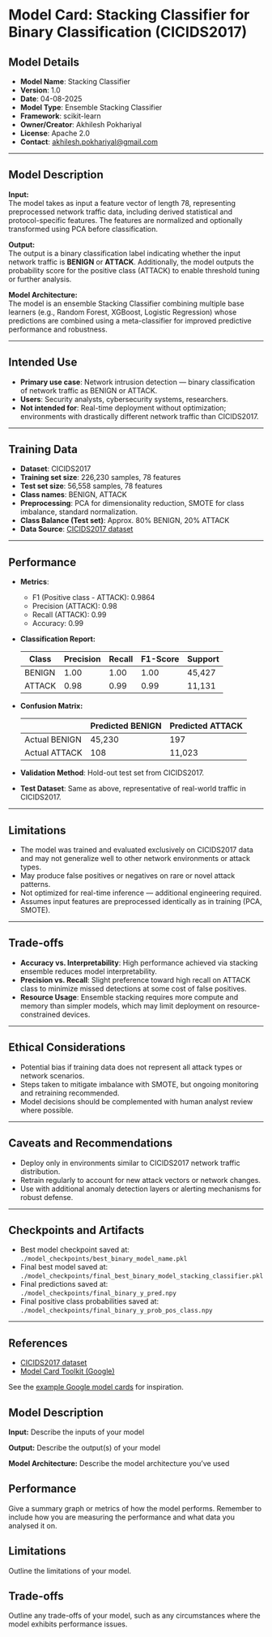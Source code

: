 # Model Card: Stacking Classifier for Binary Classification (CICIDS2017)

## Model Details

- **Model Name**: Stacking Classifier
- **Version**: 1.0
- **Date**: 04-08-2025
- **Model Type**: Ensemble Stacking Classifier
- **Framework**: scikit-learn
- **Owner/Creator**: Akhilesh Pokhariyal
- **License**: Apache 2.0
- **Contact**: akhilesh.pokhariyal@gmail.com

---

## Model Description

**Input:**  
The model takes as input a feature vector of length 78, representing preprocessed network traffic data, including derived statistical and protocol-specific features. The features are normalized and optionally transformed using PCA before classification.

**Output:**  
The output is a binary classification label indicating whether the input network traffic is **BENIGN** or **ATTACK**. Additionally, the model outputs the probability score for the positive class (ATTACK) to enable threshold tuning or further analysis.

**Model Architecture:**  
The model is an ensemble Stacking Classifier combining multiple base learners (e.g., Random Forest, XGBoost, Logistic Regression) whose predictions are combined using a meta-classifier for improved predictive performance and robustness.

---

## Intended Use

- **Primary use case**: Network intrusion detection — binary classification of network traffic as BENIGN or ATTACK.
- **Users**: Security analysts, cybersecurity systems, researchers.
- **Not intended for**: Real-time deployment without optimization; environments with drastically different network traffic than CICIDS2017.

---

## Training Data

- **Dataset**: CICIDS2017
- **Training set size**: 226,230 samples, 78 features
- **Test set size**: 56,558 samples, 78 features
- **Class names**: BENIGN, ATTACK
- **Preprocessing**: PCA for dimensionality reduction, SMOTE for class imbalance, standard normalization.
- **Class Balance (Test set)**: Approx. 80% BENIGN, 20% ATTACK
- **Data Source**: [CICIDS2017 dataset](https://www.unb.ca/cic/datasets/ids-2017.html)

---

## Performance

- **Metrics**:
  - F1 (Positive class - ATTACK): 0.9864
  - Precision (ATTACK): 0.98
  - Recall (ATTACK): 0.99
  - Accuracy: 0.99
- **Classification Report:**

  | Class  | Precision | Recall | F1-Score | Support |
  |--------|-----------|--------|----------|---------|
  | BENIGN | 1.00      | 1.00   | 1.00     | 45,427  |
  | ATTACK | 0.98      | 0.99   | 0.99     | 11,131  |

- **Confusion Matrix:**

  |                | Predicted BENIGN | Predicted ATTACK |
  |----------------|------------------|------------------|
  | Actual BENIGN  | 45,230           | 197              |
  | Actual ATTACK  | 108              | 11,023           |

- **Validation Method**: Hold-out test set from CICIDS2017.
- **Test Dataset**: Same as above, representative of real-world traffic in CICIDS2017.

---

## Limitations

- The model was trained and evaluated exclusively on CICIDS2017 data and may not generalize well to other network environments or attack types.
- May produce false positives or negatives on rare or novel attack patterns.
- Not optimized for real-time inference — additional engineering required.
- Assumes input features are preprocessed identically as in training (PCA, SMOTE).

---

## Trade-offs

- **Accuracy vs. Interpretability**: High performance achieved via stacking ensemble reduces model interpretability.
- **Precision vs. Recall**: Slight preference toward high recall on ATTACK class to minimize missed detections at some cost of false positives.
- **Resource Usage**: Ensemble stacking requires more compute and memory than simpler models, which may limit deployment on resource-constrained devices.

---

## Ethical Considerations

- Potential bias if training data does not represent all attack types or network scenarios.
- Steps taken to mitigate imbalance with SMOTE, but ongoing monitoring and retraining recommended.
- Model decisions should be complemented with human analyst review where possible.

---

## Caveats and Recommendations

- Deploy only in environments similar to CICIDS2017 network traffic distribution.
- Retrain regularly to account for new attack vectors or network changes.
- Use with additional anomaly detection layers or alerting mechanisms for robust defense.

---

## Checkpoints and Artifacts

- Best model checkpoint saved at: `./model_checkpoints/best_binary_model_name.pkl`
- Final best model saved at: `./model_checkpoints/final_best_binary_model_stacking_classifier.pkl`
- Final predictions saved at: `./model_checkpoints/final_binary_y_pred.npy`
- Final positive class probabilities saved at: `./model_checkpoints/final_binary_y_prob_pos_class.npy`

---

## References

- [CICIDS2017 dataset](https://www.unb.ca/cic/datasets/ids-2017.html)
- [Model Card Toolkit (Google)](https://github.com/tensorflow/model-card-toolkit)








See the [example Google model cards](https://modelcards.withgoogle.com/model-reports) for inspiration. 

## Model Description

**Input:** Describe the inputs of your model 

**Output:** Describe the output(s) of your model

**Model Architecture:** Describe the model architecture you’ve used

## Performance

Give a summary graph or metrics of how the model performs. Remember to include how you are measuring the performance and what data you analysed it on. 

## Limitations

Outline the limitations of your model.

## Trade-offs

Outline any trade-offs of your model, such as any circumstances where the model exhibits performance issues. 
